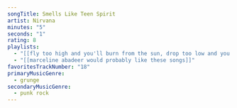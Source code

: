 ```yaml
---
songTitle: Smells Like Teen Spirit
artist: Nirvana
minutes: "5"
seconds: "1"
rating: 8
playlists:
  - "[[fly too high and you'll burn from the sun, drop too low and you'll drown in the ocean]]"
  - "[[marceline abadeer would probably like these songs]]"
favoritesTrackNumber: "18"
primaryMusicGenre:
  - grunge
secondaryMusicGenre:
  - punk rock
---
```

